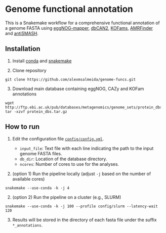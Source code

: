 # Genome functional annotation

This is a Snakemake workflow for a comprehensive functional annotation of a genome FASTA using [eggNOG-mapper](https://github.com/eggnogdb/eggnog-mapper/wiki), [dbCAN2](https://bcb.unl.edu/dbCAN2/), [KOFams](https://www.genome.jp/tools/kofamkoala/), [AMRFinder](https://github.com/ncbi/amr) and [antiSMASH](https://github.com/antismash).

## Installation

1. Install [conda](https://conda.io/projects/conda/en/latest/user-guide/install/index.html ) and [snakemake](https://snakemake.readthedocs.io/en/stable/getting_started/installation.html)

2. Clone repository
```
git clone https://github.com/alexmsalmeida/genome-funcs.git
```

3. Download main database containing eggNOG, CAZy and KOFam annotations
```
wget http://ftp.ebi.ac.uk/pub/databases/metagenomics/genome_sets/protein_dbs.tar.gz
tar -xzvf protein_dbs.tar.gz
```

## How to run

1. Edit the configuration file [`config/config.yml`](config/config.yml).
    - `input_file`: Text file with each line indicating the path to the input genome FASTA files.
    - `db_dir`: Location of the database directory.
    - `ncores`: Number of cores to use for the analyses.

2. (option 1) Run the pipeline locally (adjust `-j` based on the number of available cores)
```
snakemake --use-conda -k -j 4
```
2. (option 2) Run the pipeline on a cluster (e.g., SLURM)
```
snakemake --use-conda -k -j 100 --profile config/slurm --latency-wait 120
```

3. Results will be stored in the directory of each fasta file under the suffix `*_annotations`.
